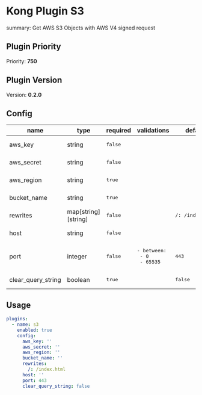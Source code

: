 # Kong Plugin S3

summary: Get AWS S3 Objects with AWS V4 signed request

<!-- BEGINNING OF KONG-PLUGIN DOCS HOOK -->
## Plugin Priority

Priority: **750**

## Plugin Version

Version: **0.2.0**

## Config

| name | type | required | validations | default |
|-----|-----|-----|-----|-----|
| aws_key | string | <pre>false</pre> |  |  |
| aws_secret | string | <pre>false</pre> |  |  |
| aws_region | string | <pre>true</pre> |  |  |
| bucket_name | string | <pre>true</pre> |  |  |
| rewrites | map[string][string] | <pre>false</pre> |  | <pre>/: /index.html</pre> |
| host | string | <pre>false</pre> |  |  |
| port | integer | <pre>false</pre> | <pre>- between:<br/>  - 0<br/>  - 65535</pre> | <pre>443</pre> |
| clear_query_string | boolean | <pre>true</pre> |  | <pre>false</pre> |

## Usage

```yaml
plugins:
  - name: s3
    enabled: true
    config:
      aws_key: ''
      aws_secret: ''
      aws_region: ''
      bucket_name: ''
      rewrites:
        /: /index.html
      host: ''
      port: 443
      clear_query_string: false

```
<!-- END OF KONG-PLUGIN DOCS HOOK -->
